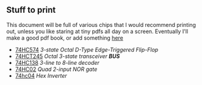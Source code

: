 ## Stuff to print

This document will be full of various chips that I would recommend printing out, unless you like staring at tiny pdfs all day on a screen.  Eventually I'll make a good pdf book, or add something [here](https://thecodingchicken.com/chips/)


- [74HC574](https://www.jameco.com/Jameco/Products/ProdDS/46084.pdf) *3-state Octal D-Type Edge-Triggered Flip-Flop* 
- [74HCT245](https://www.jameco.com/Jameco/Products/ProdDS/45671.pdf) *Octal 3-state transceiver* ***BUS***
- [74HC138](https://www.mouser.com/datasheet/2/149/mm74hc138-303670.pdf) *3-line to 8-line decoder*
- [74HC02](https://www.jameco.com/Jameco/Products/ProdDS/45188FSC.pdf) *Quad 2-input NOR gate*
- [74hc04](https://www.jameco.com/Jameco/Products/ProdDS/45209FSC.pdf) *Hex Inverter*